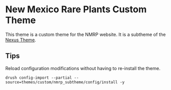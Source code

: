 # New Mexico Rare Plants Custom Theme

This theme is a custom theme for the NMRP website. It is a subtheme of the [Nexus Theme](https://www.drupal.org/project/nexus).

## Tips

Reload configuration modifications without having to re-install the theme.

```
drush config-import --partial --source=themes/custom/nmrp_subtheme/config/install -y
```